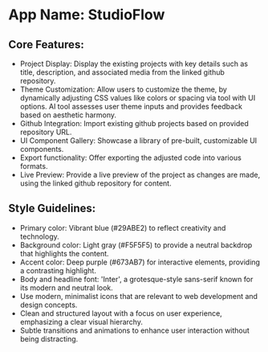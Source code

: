 # **App Name**: StudioFlow

## Core Features:

- Project Display: Display the existing projects with key details such as title, description, and associated media from the linked github repository.
- Theme Customization: Allow users to customize the theme, by dynamically adjusting CSS values like colors or spacing via tool with UI options. AI tool assesses user theme inputs and provides feedback based on aesthetic harmony.
- Github Integration: Import existing github projects based on provided repository URL.
- UI Component Gallery: Showcase a library of pre-built, customizable UI components.
- Export functionality: Offer exporting the adjusted code into various formats.
- Live Preview: Provide a live preview of the project as changes are made, using the linked github repository for content.

## Style Guidelines:

- Primary color: Vibrant blue (#29ABE2) to reflect creativity and technology.
- Background color: Light gray (#F5F5F5) to provide a neutral backdrop that highlights the content.
- Accent color: Deep purple (#673AB7) for interactive elements, providing a contrasting highlight.
- Body and headline font: 'Inter', a grotesque-style sans-serif known for its modern and neutral look.
- Use modern, minimalist icons that are relevant to web development and design concepts.
- Clean and structured layout with a focus on user experience, emphasizing a clear visual hierarchy.
- Subtle transitions and animations to enhance user interaction without being distracting.